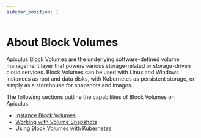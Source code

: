 ```yaml
---
sidebar_position: 1
---
```

# About Block Volumes

Apiculus Block Volumes are the underlying software-defined volume management layer that powers various storage-related or storage-driven cloud services. Block Volumes can be used with Linux and Windows instances as root and data disks, with Kubernetes as persistent storage, or simply as a storehouse for snapshots and images.

The following sections outline the capabilities of Block Volumes on Apiculus:

- [Instance Block Volumes](WorkingwithInstanceVolumes)
- [Working with Volume Snapshots](DetailsofBlockVolumes/WorkingwithVolumeSnapshots.md)
- [Using Block Volumes with Kubernetes](UsingBlockVolumeswithKubernetes)




